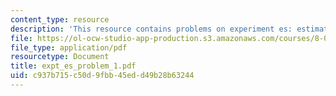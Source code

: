 ```yaml
---
content_type: resource
description: 'This resource contains problems on experiment es: estimating a second.'
file: https://ol-ocw-studio-app-production.s3.amazonaws.com/courses/8-01x-physics-i-classical-mechanics-with-an-experimental-focus-fall-2002/c937b715c50d9fbb45edd49b28b63244_expt_es_problem_1.pdf
file_type: application/pdf
resourcetype: Document
title: expt_es_problem_1.pdf
uid: c937b715-c50d-9fbb-45ed-d49b28b63244
---
```

